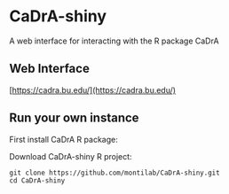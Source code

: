 # CaDrA-shiny
A web interface for interacting with the R package CaDrA

## Web Interface
[https://cadra.bu.edu/](https://cadra.bu.edu/)

## Run your own instance

First install CaDrA R package:

Download CaDrA-shiny R project:

```{bash}
git clone https://github.com/montilab/CaDrA-shiny.git
cd CaDrA-shiny
```


